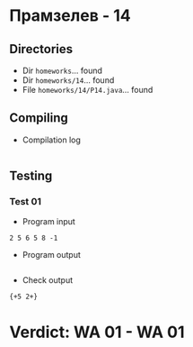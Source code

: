 # Прамзелев - 14
## Directories
- Dir `homeworks`... found
- Dir `homeworks/14`... found
- File `homeworks/14/P14.java`... found
## Compiling
- Compilation log
```

```
## Testing
### Test 01
- Program input
```
2 5 6 5 8 -1

```
- Program output
```

```
- Check output
```
{+5 2+}

```
# Verdict: **WA 01** - WA 01
